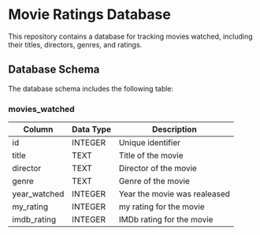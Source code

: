 # Movie Ratings Database

This repository contains a database for tracking movies watched, including their titles, directors, genres, and ratings.

## Database Schema

The database schema includes the following table:

### movies_watched

| Column        | Data Type | Description             |
|---------------|-----------|-------------------------|
| id            | INTEGER   | Unique identifier       |
| title         | TEXT      | Title of the movie      |
| director      | TEXT      | Director of the movie   |
| genre         | TEXT      | Genre of the movie      |
| year_watched  | INTEGER   | Year the movie was realeased |
| my_rating     | INTEGER   | my rating for the movie |
| imdb_rating   | INTEGER   | IMDb rating for the movie   |

